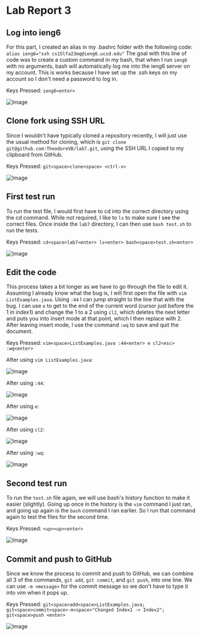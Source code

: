 # Lab Report 3

## Log into ieng6

For this part, I created an alias in my .bashrc folder with the following code:
`alias ieng6="ssh cs15lfa23mq@ieng6.ucsd.edu"`
The goal with this line of code was to create a custom command in my bash, that when I run `ieng6` with no arguments, bash will automatically log me into the ieng6 server on my account. This is works because I have set up the .ssh keys on my account so I don't need a password to log in.

Keys Pressed: `ieng6<enter>`

![Image](ieng6.png)


## Clone fork using SSH URL

Since I wouldn't have typically cloned a repository recently, I will just use the usual method for cloning, which is `git clone git@github.com:TheodoreVB/lab7.git`, using the SSH URL I copied to my clipboard from GitHub.

Keys Pressed: `git<space>clone<space> <ctrl-v>`

![Image](git_clone.png)


## First test run

To run the test file, I would first have to cd into the correct directory using the cd command. While not required, I like to `ls` to make sure I see the correct files. Once inside the `lab7` directory, I can then use `bash test.sh` to run the tests.

Keys Pressed: `cd<space>lab7<enter> ls<enter> bash<space>test.sh<enter>`

![Image](first_test.png)


## Edit the code

This process takes a bit longer as we have to go through the file to edit it. Assuming I already know what the bug is, I will first open the file with `vim ListExamples.java`. Using `:44` I can jump straight to the line that with the bug. I can use `e` to get to the end of the current word (cursor just before the 1 in index1) and change the 1 to a 2 using `cl2`, which deletes the next letter and puts you into insert mode at that point, which I then replace with 2. After leaving insert mode, I use the command `:wq` to save and quit the document.

Keys Pressed: `vim<space>ListExamples.java :44<enter> e cl2<esc> :wq<enter>`

After using `vim ListExamples.java`:

![Image](Step1.png)

After using `:44`:

![Image](Step2.png)

After using `e`:

![Image](Step3.png)

After using `cl2`:

![Image](Step4.png)

After using `:wq`:

![Image](Step5.png)


## Second test run

To run the `test.sh` file again, we will use bash's history function to make it easier (slightly). Going up once in the history is the `vim` command I just ran, and going up again is the `bash` command I ran earlier. So I run that command again to test the files for the second time.

Keys Pressed: `<up><up><enter>`

![Image](second_test.png)


## Commit and push to GitHub

Since we know the process to commit and push to GitHub, we can combine all 3 of the commands, `git add`, `git commit`, and `git push`, into one line. We can use `-m <message>` for the commit message so we don't have to type it into vim when it pops up.

Keys Pressed: `git<space>add<space>ListExamples.java; git<space>commit<space>-m<space>"Changed Index1 -> Index2"; git<space>push <enter>`

![Image](gitcommit.png)
